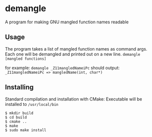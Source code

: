 # demangle
A program for making GNU mangled function names readable

## Usage

The program takes a list of mangled function names as command args. Each one will be demangled and printed out on a new line.
`demangle [mangled functions]`

for example: `demangle _Z11mangledNameiPc` should output:
`_Z11mangledNameiPc => mangledName(int, char*)`

## Installing

Standard compilation and installation with CMake:
Executable will be installed to `/usr/local/bin`
```
$ mkdir build
$ cd build
$ cmake .. 
$ make
$ sudo make install
```
